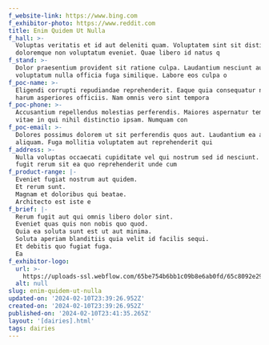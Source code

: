 ```yaml
---
f_website-link: https://www.bing.com
f_exhibitor-photo: https://www.reddit.com
title: Enim Quidem Ut Nulla
f_hall: >-
  Voluptas veritatis et id aut deleniti quam. Voluptatem sint sit distinctio
  doloremque non voluptatum eveniet. Quae libero id natus q
f_stand: >-
  Dolor praesentium provident sit ratione culpa. Laudantium nesciunt aut et
  voluptatum nulla officia fuga similique. Labore eos culpa o
f_poc-name: >-
  Eligendi corrupti repudiandae reprehenderit. Eaque quia consequatur nulla enim
  harum asperiores officiis. Nam omnis vero sint tempora 
f_poc-phone: >-
  Accusantium repellendus molestias perferendis. Maiores aspernatur temporibus
  vitae in qui nihil distinctio ipsam. Numquam con
f_poc-email: >-
  Dolores possimus dolorem ut sit perferendis quos aut. Laudantium ea atque
  aliquam. Fuga mollitia voluptatem aut reprehenderit qui
f_address: >-
  Nulla voluptas occaecati cupiditate vel qui nostrum sed id nesciunt. Voluptas
  fugit rerum sit ea quo reprehenderit unde cum
f_product-range: |-
  Eveniet fugiat nostrum aut quidem.
  Et rerum sunt.
  Magnam et doloribus qui beatae.
  Architecto est iste e
f_brief: |-
  Rerum fugit aut qui omnis libero dolor sint.
  Eveniet quas quis non nobis quo quod.
  Quia ea soluta sunt est ut aut minima.
  Soluta aperiam blanditiis quia velit id facilis sequi.
  Et debitis quo fugiat fuga.
  Ea
f_exhibitor-logo:
  url: >-
    https://uploads-ssl.webflow.com/65be754b6bb1c09b8e6ab0fd/65c8092e2990a820d31ff01a_image14.jpeg
  alt: null
slug: enim-quidem-ut-nulla
updated-on: '2024-02-10T23:39:26.952Z'
created-on: '2024-02-10T23:39:26.952Z'
published-on: '2024-02-10T23:41:35.265Z'
layout: '[dairies].html'
tags: dairies
---
```



